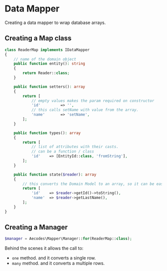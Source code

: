 # Data Mapper

Creating a data mapper to wrap database arrays.

## Creating a Map class

```php
class ReaderMap implements IDataMapper
{
    // name of the domain object
    public function entity(): string
    {
        return Reader::class;
    }

    public function setters(): array
    {
        return [
            // empty values makes the param required on constructor
            'id'         => '',
            // this calls setName with value from the array.
            'name'		 => 'setName',
        ];
    }

    public function types(): array
    {
        return [
        	// list of attributes with their casts.
        	// can be a function / class
            'id'    => [EntityId::class, 'fromString'],
        ];
    }

    public function state($reader): array
    {
    	// this converts the Domain Model to an array, so it can be easily saved.
        return [
            'id'    => $reader->getId()->toString(),
            'name'  => $reader->getLastName(),
        ];
    }
}
```

## Creating a Manager

```php
$manager = Aecodes\Mapper\Manager::for(ReaderMap::class);
```

Behind the scenes it allows the call to:
- `one` method. and it converts a single row.
- `many` method. and it converts a multiple rows.